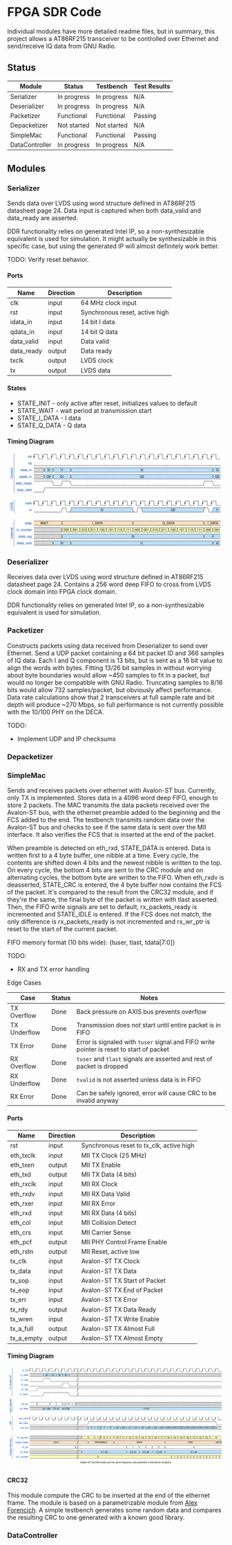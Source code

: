 # FPGA SDR Code

Individual modules have more detailed readme files, but in summary, this project allows a AT86RF215 transceiver to be controlled over Ethernet and send/receive IQ data from GNU Radio.

## Status

| Module            | Status        | Testbench     | Test Results  |
| ----------------- | ------------- | ------------- | ------------- |
| Serializer        | In progress   | In progress   | N/A           |
| Deserializer      | In progress   | In progress   | N/A           |
| Packetizer        | Functional    | Functional    | Passing       |
| Depacketizer      | Not started   | Not started   | N/A           |
| SimpleMac         | Functional    | Functional    | Passing       |
| DataController    | In progress   | In progress   | N/A           |

## Modules

### Serializer

Sends data over LVDS using word structure defined in AT86RF215 datasheet page 24. Data input is captured when both data_valid and data_ready are asserted.

DDR functionality relies on generated Intel IP, so a non-synthesizable equivalent is used for simulation. It might actually be synthesizable in this specific case, but using the generated IP will almost definitely work better.

TODO: Verify reset behavior.

#### Ports

| Name | Direction | Description |
| --- | --- | --- |
| clk | input | 64 MHz clock input |
| rst | input | Synchronous reset, active high |
| idata_in | input | 14 bit I data |
| qdata_in | input | 14 bit Q data |
| data_valid | input | Data valid |
| data_ready | output | Data ready |
| txclk | output | LVDS clock |
| tx | output | LVDS data |

#### States

* STATE_INIT - only active after reset, initializes values to default
* STATE_WAIT - wait period at transmission start
* STATE_I_DATA - I data
* STATE_Q_DATA - Q data

#### Timing Diagram

![Serializer Timing Diagram](./docs/LVDS32TX_Timing.svg)

### Deserializer

Receives data over LVDS using word structure defined in AT86RF215 datasheet page 24. Contains a 256 word deep FIFO to cross from LVDS clock domain into FPGA clock domain.

DDR functionality relies on generated Intel IP, so a non-synthesizable equivalent is used for simulation.

### Packetizer

Constructs packets using data received from Deserializer to send over Ethernet. Send a UDP packet containing a 64 bit packet ID and 366 samples of IQ data. Each I and Q component is 13 bits, but is sent as a 16 bit value to align the words with bytes. Fitting 13/26 bit samples in without worrying about byte boundaries would allow ~450 samples to fit in a packet, but would no longer be compatible with GNU Radio. Truncating samples to 8/16 bits would allow 732 samples/packet, but obviously affect performance. Data rate calculations show that 2 transceivers at full sample rate and bit depth will produce ~270 Mbps, so full performance is not currently possible with the 10/100 PHY on the DECA. 

TODO:
* Implement UDP and IP checksums

### Depacketizer

### SimpleMac

Sends and receives packets over ethernet with Avalon-ST bus. Currently, only TX is implemented. Stores data in a 4096 word deep FIFO, enough to store 2 packets. The MAC transmits the data packets received over the Avalon-ST bus, with the ethernet preamble added to the beginning and the FCS added to the end. The testbench transmits random data over the Avalon-ST bus and checks to see if the same data is sent over the MII interface. It also verifies the FCS that is inserted at the end of the packet.

When preamble is detected on eth_rxd, STATE_DATA is entered. Data is written first to a 4 byte buffer, one nibble at a time. Every cycle, the contents are shifted down 4 bits and the newest nibble is written to the top. On every cycle, the bottom 4 bits are sent to the CRC module and on alternating cycles, the bottom byte are written to the FIFO. When eth_rxdv is deasserted, STATE_CRC is entered, the 4 byte buffer now contains the FCS of the packet. It's compared to the result from the CRC32 module, and if they're the same, the final byte of the packet is written with tlast asserted. Then, the FIFO write signals are set to default, rx_packets_ready is incremented and STATE_IDLE is entered. If the FCS does not match, the only difference is rx_packets_ready is not incremented and rx_wr_ptr is reset to the start of the current packet.

FIFO memory format (10 bits wide): {tuser, tlast, tdata[7:0]}

TODO:
* RX and TX error handling

Edge Cases

| Case | Status | Notes |
| --- | --- | --- |
| TX Overflow | Done | Back pressure on AXIS bus prevents overflow |
| TX Underflow | Done | Transmission does not start until entire packet is in FIFO |
| TX Error | Done | Error is signaled with `tuser` signal and FIFO write pointer is reset to start of packet |
| RX Overflow | Done | `tuser` and `tlast` signals are asserted and rest of packet is dropped |
| RX Underflow | Done | `tvalid` is not asserted unless data is in FIFO |
| RX Error | Done | Can be safely ignored, error will cause CRC to be invalid anyway |

#### Ports

| Name | Direction | Description |
| --- | --- | --- |
| rst | input | Synchronous reset to tx_clk, active high |
| eth_txclk | input | MII TX Clock (25 MHz) |
| eth_txen | output | MII TX Enable |
| eth_txd | output | MII TX Data (4 bits) |
| eth_rxclk | input | MII RX Clock |
| eth_rxdv | input | MII RX Data Valid |
| eth_rxer | input | MII RX Error |
| eth_rxd | input | MII RX Data (4 bits) |
| eth_col | input | MII Collision Detect |
| eth_crs | input | MII Carrier Sense |
| eth_pcf | output | MII PHY Control Frame Enable |
| eth_rstn | output | MII Reset, active low |
| tx_clk | input | Avalon-ST TX Clock |
| tx_data | input | Avalon-ST TX Data |
| tx_sop | input | Avalon-ST TX Start of Packet |
| tx_eop | input | Avalon-ST TX End of Packet |
| tx_err | input | Avalon-ST TX Error |
| tx_rdy | output | Avalon-ST TX Data Ready |
| tx_wren | input | Avalon-ST TX Write Enable |
| tx_a_full | output | Avalon-ST TX Almost Full |
| tx_a_empty | output | Avalon-ST TX Almost Empty |

#### Timing Diagram

![SimpleMac Timing Diagram](./docs/SimpleMac_Timing.svg)

#### CRC32

This module compute the CRC to be inserted at the end of the ethernet frame. The module is based on a parametrizable module from [Alex Forencich](https://github.com/alexforencich/verilog-ethernet). A simple testbench generates some random data and compares the resulting CRC to one generated with a known good library.

### DataController
